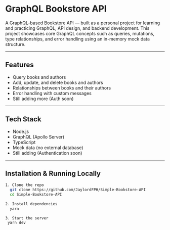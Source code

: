 # GraphQL Bookstore API
A GraphQL-based Bookstore API — built as a personal project for learning and practicing GraphQL, API design, and backend development. 
This project showcases core GraphQL concepts such as queries, mutations, type relationships, and error handling using an in-memory mock data structure.

---

##  Features
- Query books and authors
- Add, update, and delete books and authors
- Relationships between books and their authors
- Error handling with custom messages
- Still adding more (Auth soon)

---

## Tech Stack
- Node.js
- GraphQL (Apollo Server)
- TypeScript 
- Mock data (no external database)
- Still adding (Authentication soon)
  
---

## Installation & Running Locally
```bash
1. Clone the repo
  git clone https://github.com/JaylordFPH/Simple-Bookstore-API
  cd Simple-Bookstore-API
   
2. Install dependencies
  yarn
   
3. Start the server
 yarn dev
